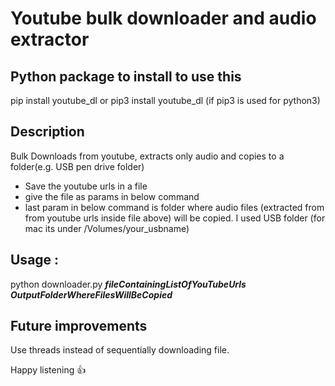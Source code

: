 # Youtube bulk downloader and audio extractor # 

## Python package to install to use this ##
pip install  youtube_dl  or 
pip3 install  youtube_dl (if pip3 is used for python3)


## Description ## 
Bulk Downloads from youtube, extracts only audio and copies to a folder(e.g. USB pen drive folder)

- Save the youtube urls in a file 
- give the file as params in below command
- last param in below command is folder where audio files (extracted from from youtube urls inside file above) will be copied. I used USB folder (for mac its under /Volumes/your_usbname) 

## Usage : ## 
python downloader.py  _**fileContainingListOfYouTubeUrls**_   _**OutputFolderWhereFilesWillBeCopied**_ 

## Future improvements ## 
Use threads instead of sequentially downloading file.

Happy listening  :+1:
